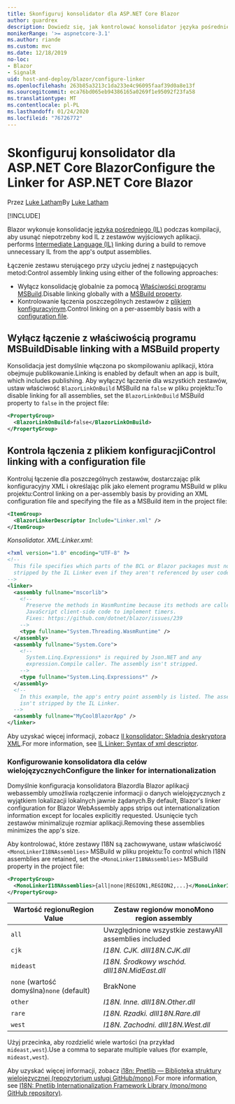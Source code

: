 ```yaml
---
title: Skonfiguruj konsolidator dla ASP.NET Core Blazor
author: guardrex
description: Dowiedz się, jak kontrolować konsolidator języka pośredniego (IL) podczas kompilowania aplikacji Blazor.
monikerRange: '>= aspnetcore-3.1'
ms.author: riande
ms.custom: mvc
ms.date: 12/18/2019
no-loc:
- Blazor
- SignalR
uid: host-and-deploy/blazor/configure-linker
ms.openlocfilehash: 263b85a3213c1da233e4c96095faaf39d0a8e13f
ms.sourcegitcommit: eca76bd065eb94386165a0269f1e95092f23fa58
ms.translationtype: MT
ms.contentlocale: pl-PL
ms.lasthandoff: 01/24/2020
ms.locfileid: "76726772"
---
```

# <a name="configure-the-linker-for-aspnet-core-opno-locblazor"></a><span data-ttu-id="c5dfe-103">Skonfiguruj konsolidator dla ASP.NET Core Blazor</span><span class="sxs-lookup"><span data-stu-id="c5dfe-103">Configure the Linker for ASP.NET Core Blazor</span></span>

<span data-ttu-id="c5dfe-104">Przez [Luke Latham](https://github.com/guardrex)</span><span class="sxs-lookup"><span data-stu-id="c5dfe-104">By [Luke Latham](https://github.com/guardrex)</span></span>

[!INCLUDE[](~/includes/blazorwasm-preview-notice.md)]

Blazor<span data-ttu-id="c5dfe-105"> wykonuje konsolidację [języka pośredniego (IL)](/dotnet/standard/managed-code#intermediate-language--execution) podczas kompilacji, aby usunąć niepotrzebny kod IL z zestawów wyjściowych aplikacji.</span><span class="sxs-lookup"><span data-stu-id="c5dfe-105"> performs [Intermediate Language (IL)](/dotnet/standard/managed-code#intermediate-language--execution) linking during a build to remove unnecessary IL from the app's output assemblies.</span></span>

<span data-ttu-id="c5dfe-106">Łączenie zestawu sterującego przy użyciu jednej z następujących metod:</span><span class="sxs-lookup"><span data-stu-id="c5dfe-106">Control assembly linking using either of the following approaches:</span></span>

* <span data-ttu-id="c5dfe-107">Wyłącz konsolidację globalnie za pomocą [Właściwości programu MSBuild](#disable-linking-with-a-msbuild-property).</span><span class="sxs-lookup"><span data-stu-id="c5dfe-107">Disable linking globally with a [MSBuild property](#disable-linking-with-a-msbuild-property).</span></span>
* <span data-ttu-id="c5dfe-108">Kontrolowanie łączenia poszczególnych zestawów z [plikiem konfiguracyjnym](#control-linking-with-a-configuration-file).</span><span class="sxs-lookup"><span data-stu-id="c5dfe-108">Control linking on a per-assembly basis with a [configuration file](#control-linking-with-a-configuration-file).</span></span>

## <a name="disable-linking-with-a-msbuild-property"></a><span data-ttu-id="c5dfe-109">Wyłącz łączenie z właściwością programu MSBuild</span><span class="sxs-lookup"><span data-stu-id="c5dfe-109">Disable linking with a MSBuild property</span></span>

<span data-ttu-id="c5dfe-110">Konsolidacja jest domyślnie włączona po skompilowaniu aplikacji, która obejmuje publikowanie.</span><span class="sxs-lookup"><span data-stu-id="c5dfe-110">Linking is enabled by default when an app is built, which includes publishing.</span></span> <span data-ttu-id="c5dfe-111">Aby wyłączyć łączenie dla wszystkich zestawów, ustaw właściwość `BlazorLinkOnBuild` MSBuild na `false` w pliku projektu:</span><span class="sxs-lookup"><span data-stu-id="c5dfe-111">To disable linking for all assemblies, set the `BlazorLinkOnBuild` MSBuild property to `false` in the project file:</span></span>

```xml
<PropertyGroup>
  <BlazorLinkOnBuild>false</BlazorLinkOnBuild>
</PropertyGroup>
```

## <a name="control-linking-with-a-configuration-file"></a><span data-ttu-id="c5dfe-112">Kontrola łączenia z plikiem konfiguracji</span><span class="sxs-lookup"><span data-stu-id="c5dfe-112">Control linking with a configuration file</span></span>

<span data-ttu-id="c5dfe-113">Kontroluj łączenie dla poszczególnych zestawów, dostarczając plik konfiguracyjny XML i określając plik jako element programu MSBuild w pliku projektu:</span><span class="sxs-lookup"><span data-stu-id="c5dfe-113">Control linking on a per-assembly basis by providing an XML configuration file and specifying the file as a MSBuild item in the project file:</span></span>

```xml
<ItemGroup>
  <BlazorLinkerDescriptor Include="Linker.xml" />
</ItemGroup>
```

<span data-ttu-id="c5dfe-114">*Konsolidator. XML*:</span><span class="sxs-lookup"><span data-stu-id="c5dfe-114">*Linker.xml*:</span></span>

```xml
<?xml version="1.0" encoding="UTF-8" ?>
<!--
  This file specifies which parts of the BCL or Blazor packages must not be
  stripped by the IL Linker even if they aren't referenced by user code.
-->
<linker>
  <assembly fullname="mscorlib">
    <!--
      Preserve the methods in WasmRuntime because its methods are called by 
      JavaScript client-side code to implement timers.
      Fixes: https://github.com/dotnet/blazor/issues/239
    -->
    <type fullname="System.Threading.WasmRuntime" />
  </assembly>
  <assembly fullname="System.Core">
    <!--
      System.Linq.Expressions* is required by Json.NET and any 
      expression.Compile caller. The assembly isn't stripped.
    -->
    <type fullname="System.Linq.Expressions*" />
  </assembly>
  <!--
    In this example, the app's entry point assembly is listed. The assembly
    isn't stripped by the IL Linker.
  -->
  <assembly fullname="MyCoolBlazorApp" />
</linker>
```

<span data-ttu-id="c5dfe-115">Aby uzyskać więcej informacji, zobacz [Il konsolidator: Składnia deskryptora XML](https://github.com/mono/linker/blob/master/src/linker/README.md#syntax-of-xml-descriptor).</span><span class="sxs-lookup"><span data-stu-id="c5dfe-115">For more information, see [IL Linker: Syntax of xml descriptor](https://github.com/mono/linker/blob/master/src/linker/README.md#syntax-of-xml-descriptor).</span></span>

### <a name="configure-the-linker-for-internationalization"></a><span data-ttu-id="c5dfe-116">Konfigurowanie konsolidatora dla celów wielojęzycznych</span><span class="sxs-lookup"><span data-stu-id="c5dfe-116">Configure the linker for internationalization</span></span>

<span data-ttu-id="c5dfe-117">Domyślnie konfiguracja konsolidatora Blazordla Blazor aplikacji webassembly umożliwia rozłączenie informacji o danych wielojęzycznych z wyjątkiem lokalizacji lokalnych jawnie żądanych.</span><span class="sxs-lookup"><span data-stu-id="c5dfe-117">By default, Blazor's linker configuration for Blazor WebAssembly apps strips out internationalization information except for locales explicitly requested.</span></span> <span data-ttu-id="c5dfe-118">Usunięcie tych zestawów minimalizuje rozmiar aplikacji.</span><span class="sxs-lookup"><span data-stu-id="c5dfe-118">Removing these assemblies minimizes the app's size.</span></span>

<span data-ttu-id="c5dfe-119">Aby kontrolować, które zestawy I18N są zachowywane, ustaw właściwość `<MonoLinkerI18NAssemblies>` MSBuild w pliku projektu:</span><span class="sxs-lookup"><span data-stu-id="c5dfe-119">To control which I18N assemblies are retained, set the `<MonoLinkerI18NAssemblies>` MSBuild property in the project file:</span></span>

```xml
<PropertyGroup>
  <MonoLinkerI18NAssemblies>{all|none|REGION1,REGION2,...}</MonoLinkerI18NAssemblies>
</PropertyGroup>
```

| <span data-ttu-id="c5dfe-120">Wartość regionu</span><span class="sxs-lookup"><span data-stu-id="c5dfe-120">Region Value</span></span>     | <span data-ttu-id="c5dfe-121">Zestaw regionów mono</span><span class="sxs-lookup"><span data-stu-id="c5dfe-121">Mono region assembly</span></span>    |
| ---------------- | ----------------------- |
| `all`            | <span data-ttu-id="c5dfe-122">Uwzględnione wszystkie zestawy</span><span class="sxs-lookup"><span data-stu-id="c5dfe-122">All assemblies included</span></span> |
| `cjk`            | <span data-ttu-id="c5dfe-123">*I18N. CJK. dll*</span><span class="sxs-lookup"><span data-stu-id="c5dfe-123">*I18N.CJK.dll*</span></span>          |
| `mideast`        | <span data-ttu-id="c5dfe-124">*I18N. Środkowy wschód. dll*</span><span class="sxs-lookup"><span data-stu-id="c5dfe-124">*I18N.MidEast.dll*</span></span>      |
| <span data-ttu-id="c5dfe-125">`none` (wartość domyślna)</span><span class="sxs-lookup"><span data-stu-id="c5dfe-125">`none` (default)</span></span> | <span data-ttu-id="c5dfe-126">Brak</span><span class="sxs-lookup"><span data-stu-id="c5dfe-126">None</span></span>                    |
| `other`          | <span data-ttu-id="c5dfe-127">*I18N. Inne. dll*</span><span class="sxs-lookup"><span data-stu-id="c5dfe-127">*I18N.Other.dll*</span></span>        |
| `rare`           | <span data-ttu-id="c5dfe-128">*I18N. Rzadki. dll*</span><span class="sxs-lookup"><span data-stu-id="c5dfe-128">*I18N.Rare.dll*</span></span>         |
| `west`           | <span data-ttu-id="c5dfe-129">*I18N. Zachodni. dll*</span><span class="sxs-lookup"><span data-stu-id="c5dfe-129">*I18N.West.dll*</span></span>         |

<span data-ttu-id="c5dfe-130">Użyj przecinka, aby rozdzielić wiele wartości (na przykład `mideast,west`).</span><span class="sxs-lookup"><span data-stu-id="c5dfe-130">Use a comma to separate multiple values (for example, `mideast,west`).</span></span>

<span data-ttu-id="c5dfe-131">Aby uzyskać więcej informacji, zobacz [i18n: Pnetlib — Biblioteka struktury wielojęzycznej (repozytorium usługi GitHub/mono)](https://github.com/mono/mono/tree/master/mcs/class/I18N).</span><span class="sxs-lookup"><span data-stu-id="c5dfe-131">For more information, see [I18N: Pnetlib Internationalization Framework Library (mono/mono GitHub repository)](https://github.com/mono/mono/tree/master/mcs/class/I18N).</span></span>
